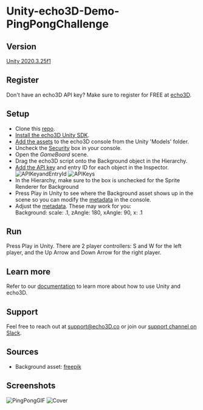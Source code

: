 # Unity-echo3D-Demo-PingPongChallenge

## Version
[Unity 2020.3.25f1](https://unity3d.com/get-unity/download/archive)

## Register
Don't have an echo3D API key? Make sure to register for FREE at [echo3D](https://console.echo3D.co/#/auth/register).

## Setup
* Clone this [repo](https://github.com/echo3Dco/Unity-echo3D-Demo-PingPongChallenge/).
* [Install the echo3D Unity SDK](https://docs.echo3D.co/unity/installation).
* [Add the assets](https://docs.echo3D.co/quickstart/add-a-3d-model) to the echo3D console from the Unity 'Models' folder.
* Uncheck the [Security](https://docs.echo3d.co/web-console/deliver-pages/security-page) box in your console.
* Open the _GameBoard_ scene.
* Drag the echo3D script onto the Background object in the Hierarchy.
* [Add the API key](https://docs.echo3D.co/unity/using-the-sdk) and entry ID for each object in the Inspector.
![APIKeyandEntryId](https://user-images.githubusercontent.com/99516371/175661063-031a0d62-af0f-4335-be12-b73317527e54.png)
![APIKeys](https://user-images.githubusercontent.com/99516371/175661091-be08d75f-dfe6-4577-b89c-b926fa3fd9ce.png)
* In the Hierarchy, make sure to the box is unchecked for the Sprite Renderer for Background
* Press Play in Unity to see where the Background asset shows up in the scene so you can modify the [metadata](https://docs.echo3d.co/unity/transforming-content) in the console.
* Adjust the [metadata](https://docs.echo3d.co/unity/transforming-content). These may work for you: <br>
Background: scale: .1, zAngle: 180, xAngle: 90, x: .1

## Run
Press Play in Unity. There are 2 player controllers: S and W for the left player, and the Up Arrow and Down Arrow for the right player.

## Learn more
Refer to our [documentation](https://docs.echo3D.co/unity/) to learn more about how to use Unity and echo3D.

## Support
Feel free to reach out at [support@echo3D.co](mailto:support@echo3D.co) or join our [support channel on Slack](https://go.echo3D.co/join). 

## Sources
* Background asset: [freepik](https://medium.com/r/?url=https%3A%2F%2Fwww.freepik.com%2Ffree-vector%2Fdetailed-table-tennis-logo_9891974.htm%23query%3Dping%2520pong%2520logo%26position%3D4%26from_view%3Dsearch)

## Screenshots
![PingPongGIF](https://user-images.githubusercontent.com/99516371/176971241-345a9051-654f-4868-97e7-b80846fa876b.gif)
![Cover](https://user-images.githubusercontent.com/99516371/176971315-14af730a-795d-4b00-bf63-23cf6ed455f5.png)


